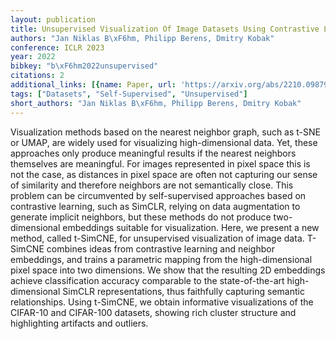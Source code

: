 ```yaml
---
layout: publication
title: Unsupervised Visualization Of Image Datasets Using Contrastive Learning
authors: "Jan Niklas B\xF6hm, Philipp Berens, Dmitry Kobak"
conference: ICLR 2023
year: 2022
bibkey: "b\xF6hm2022unsupervised"
citations: 2
additional_links: [{name: Paper, url: 'https://arxiv.org/abs/2210.09879'}]
tags: ["Datasets", "Self-Supervised", "Unsupervised"]
short_authors: "Jan Niklas B\xF6hm, Philipp Berens, Dmitry Kobak"
---
```

Visualization methods based on the nearest neighbor graph, such as t-SNE or
UMAP, are widely used for visualizing high-dimensional data. Yet, these
approaches only produce meaningful results if the nearest neighbors themselves
are meaningful. For images represented in pixel space this is not the case, as
distances in pixel space are often not capturing our sense of similarity and
therefore neighbors are not semantically close. This problem can be
circumvented by self-supervised approaches based on contrastive learning, such
as SimCLR, relying on data augmentation to generate implicit neighbors, but
these methods do not produce two-dimensional embeddings suitable for
visualization. Here, we present a new method, called t-SimCNE, for unsupervised
visualization of image data. T-SimCNE combines ideas from contrastive learning
and neighbor embeddings, and trains a parametric mapping from the
high-dimensional pixel space into two dimensions. We show that the resulting 2D
embeddings achieve classification accuracy comparable to the state-of-the-art
high-dimensional SimCLR representations, thus faithfully capturing semantic
relationships. Using t-SimCNE, we obtain informative visualizations of the
CIFAR-10 and CIFAR-100 datasets, showing rich cluster structure and
highlighting artifacts and outliers.